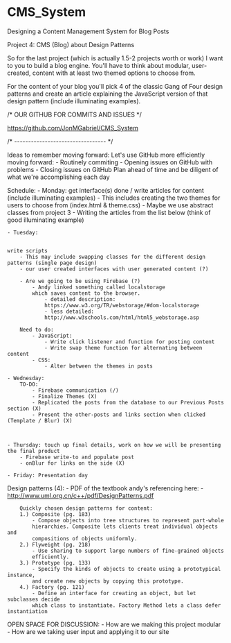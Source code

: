 # CMS_System
Designing a Content Management System for Blog Posts

Project 4: CMS (Blog) about Design Patterns

So for the last project (which is actually 1.5-2 projects worth or work) 
I want to you to build a blog engine. 
You'll have to think about modular, user-created, content with at 
least two themed options to choose from.

For the content of your blog you'll pick 4 of the classic Gang of Four 
design patterns and create an article 
explaining the JavaScript version of that design pattern 
(include illuminating examples).



/* OUR GITHUB FOR COMMITS AND ISSUES */

https://github.com/JonMGabriel/CMS_System

/* --------------------------------- */



Ideas to remember moving forward:
Let's use GitHub more efficiently moving forward:
    - Routinely commiting
    - Opening issues on GitHub with problems
    - Closing issues on GitHub
Plan ahead of time and be diligent of what we're accomplishing each day
    

    
Schedule:
    - Monday: get interface(s) done / write articles for content (include illuminating examples)
        - This includes creating the two themes for users to choose from (index.html & theme.css)
            - Maybe we use abstract classes from project 3
        - Writing the articles from the list below (think of good illuminating example)
        
    - Tuesday: 
    
    
    write scripts
        - This may include swapping classes for the different design patterns (single page design)
        - our user created interfaces with user generated content (?)
        
        - Are we going to be using Firebase (?)
            - Andy linked something called localstorage
            which saves content to the browser.
                - detailed description: 
                https://www.w3.org/TR/webstorage/#dom-localstorage
                - less detailed:
                http://www.w3schools.com/html/html5_webstorage.asp
        
        Need to do:
            - JavaScript:
                - Write click listener and function for posting content
                - Write swap theme function for alternating between content
            - CSS:
                - Alter between the themes in posts
        
    - Wednesday:
        TO-DO:
            - Firebase communication (/)
            - Finalize Themes (X)
            - Replicated the posts from the database to our Previous Posts section (X)
            - Present the other-posts and links section when clicked (Template / Blur) (X)
            
        
    
    - Thursday: touch up final details, work on how we will be presenting the final product
        - Firebase write-to and populate post
        - onBlur for links on the side (X)
    
    - Friday: Presentation day
    
    
    
Design patterns (4):
    - PDF of the textbook andy's referencing here:
        - http://www.uml.org.cn/c++/pdf/DesignPatterns.pdf <!-- -->
        
        Quickly chosen design patterns for content:
        1.) Composite (pg. 183)
            - Compose objects into tree structures to represent part-whole
            hierarchies. Composite lets clients treat individual objects and
            compositions of objects uniformly. 
        2.) Flyweight (pg. 218)
            - Use sharing to support large numbers of fine-grained objects
            efficiently. 
        3.) Prototype (pg. 133)
            - Specify the kinds of objects to create using a prototypical instance,
            and create new objects by copying this prototype.
        4.) Factory (pg. 121)
            - Define an interface for creating an object, but let subclasses decide
            which class to instantiate. Factory Method lets a class defer instantiation
            
            
            
OPEN SPACE FOR DISCUSSION:
    - How are we making this project modular
    - How are we taking user input and applying it to our site
    